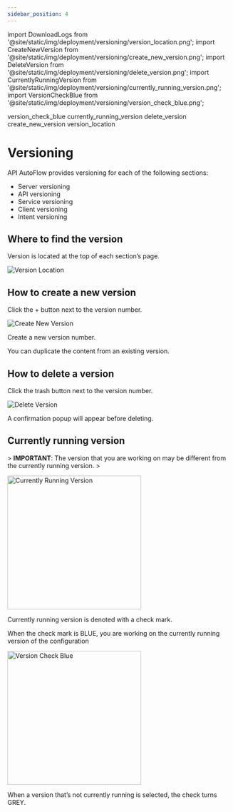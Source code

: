 ```yaml
---
sidebar_position: 4
---
```


import DownloadLogs from '@site/static/img/deployment/versioning/version_location.png';
import CreateNewVersion from '@site/static/img/deployment/versioning/create_new_version.png';
import DeleteVersion from '@site/static/img/deployment/versioning/delete_version.png';
import CurrentlyRunningVersion from '@site/static/img/deployment/versioning/currently_running_version.png';
import VersionCheckBlue from '@site/static/img/deployment/versioning/version_check_blue.png';

version_check_blue
currently_running_version
delete_version
create_new_version
version_location

# Versioning

API AutoFlow provides versioning for each of the following sections:

- Server versioning
- API versioning
- Service versioning
- Client versioning
- Intent versioning

## Where to find the version

Version is located at the top of each section’s page.

<div class="myResponsiveImg">
    <img src={DownloadLogs} alt="Version Location" class="myResponsiveImg"/>
</div>

## How to create a new version

Click the + button next to the version number.

<div class="myResponsiveImg">
    <img src={CreateNewVersion} alt="Create New Version" class="myResponsiveImg"/>
</div>

Create a new version number.

You can duplicate the content from an existing version.

## How to delete a version

Click the trash button next to the version number.

<div class="myResponsiveImg">
    <img src={DeleteVersion} alt="Delete Version" class="myResponsiveImg"/>
</div>

A confirmation popup will appear before deleting.

## Currently running version

&gt; **IMPORTANT**: The version that you are working on may be different from the currently running version.
&gt;

<div class="ResponsiveImg">
    <img src={CurrentlyRunningVersion} alt="Currently Running Version" width="300px" height="auto"/>
</div>

Currently running version is denoted with a check mark.

When the check mark is BLUE, you are working on the currently running version of the configuration

<div class="ResponsiveImg">
    <img src={VersionCheckBlue} alt="Version Check Blue" width="300px" height="auto"/>
</div>

When a version that’s not currently running is selected, the check turns GREY.
